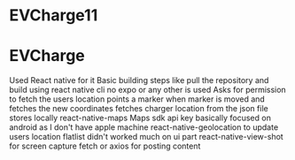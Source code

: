 # EVCharge11
# EVCharge
Used React native for it
Basic building steps like pull the repository and build using react native cli
no expo or any other is used
Asks for permission to fetch the users location
points a marker when marker is moved and fetches the new coordinates
fetches charger location from the json file stores locally
react-native-maps 
Maps sdk
api key
basically focused on android as I don't have apple machine
react-native-geolocation to update users location
flatlist
didn't worked much on ui part
react-native-view-shot for screen capture
fetch or axios for posting content
